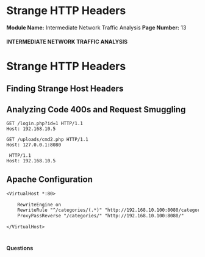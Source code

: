 <!--
 // Platform: Academy
// URL: https://academy.hackthebox.com/module/229/section/2464
// Platform Version: V1
// Module ID: 229
// Module Name: Intermediate Network Traffic Analysis
// Module Difficulty: Easy
// Section ID: 2464
// Section Title: Strange HTTP Headers
// Page Title: Hack The Box - Academy
// Page Number: 13
-->

# Strange HTTP Headers

**Module Name:** Intermediate Network Traffic Analysis **Page Number:** 13

#### 

#### INTERMEDIATE NETWORK TRAFFIC ANALYSIS

# Strange HTTP Headers

## Finding Strange Host Headers

## Analyzing Code 400s and Request Smuggling

``` url-decoded
GET /login.php?id=1 HTTP/1.1
Host: 192.168.10.5

GET /uploads/cmd2.php HTTP/1.1
Host: 127.0.0.1:8080

 HTTP/1.1
Host: 192.168.10.5
```

## Apache Configuration

``` txt
<VirtualHost *:80>

    RewriteEngine on
    RewriteRule "^/categories/(.*)" "http://192.168.10.100:8080/categories.php?id=$1" [P]
    ProxyPassReverse "/categories/" "http://192.168.10.100:8080/"

</VirtualHost>
```

# 

# 

#### Questions

####